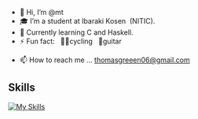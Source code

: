 - 👋 Hi, I’m @mt
- 🎓 I’m a student at Ibaraki Kosen &nbsp;(NITIC).
- 👀 Currently learning C and Haskell.
- ⚡ Fun fact: &nbsp; 🚴‍♂️cycling &nbsp; 🎸guitar
<!-- - 📰 Portfolio site ... https://thomasgreen06.github.io -->
- 📫 How to reach me ... thomasgreeen06@gmail.com

## Skills
[![My Skills](https://skillicons.dev/icons?i=c,html,css,js,linux,vim&theme=light)]()

<!---
ThomasGreen06/ThomasGreen06 is a ✨ special ✨ repository because its `README.md` (this file) appears on your GitHub profile.
You can click the Preview link to take a look at your changes.
--->
